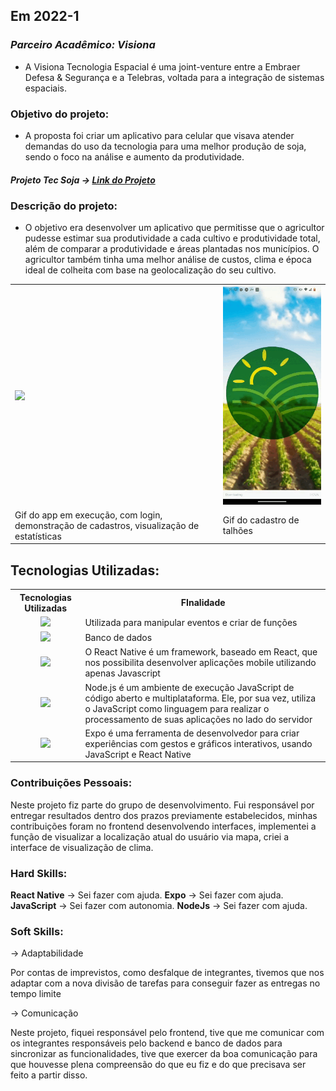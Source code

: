 ## Em 2022-1

### *Parceiro Acadêmico: Visiona*
- A Visiona Tecnologia Espacial é uma joint-venture entre a Embraer Defesa & Segurança e a Telebras, voltada para a integração de sistemas espaciais.

### Objetivo do projeto:
- A proposta foi criar um aplicativo para celular que visava atender demandas do uso da tecnologia para uma melhor produção de soja, sendo o foco na análise e aumento da produtividade.

##### Projeto Tec Soja → [Link do Projeto](https://github.com/ThomasPalma1/FatecAPI-04)

### Descrição do projeto:
- O objetivo era desenvolver um aplicativo que permitisse que o agricultor pudesse estimar sua produtividade a cada cultivo e produtividade total, além de comparar a produtividade e áreas plantadas nos municípios. O agricultor também tinha uma melhor análise de custos, clima e época ideal de colheita com base na geolocalização do seu cultivo.

<table>
  <tr>
    <td><img src="https://github.com/ThomasPalma1/FatecAPI-04/blob/main/docs/entrega-02.gif" ></td>
    <td><img src="https://github.com/ThomasPalma1/FatecAPI-04/blob/main/docs/cadastroTalhoes.gif" ></td>
  </tr>
  <tr>
    <td>Gif do app em execução, com login, demonstração de 
    cadastros, visualização de estatísticas</td>
    <td>Gif do cadastro de talhões</td>
  </tr>
</table>

## Tecnologias Utilizadas:

<table>
    <tr>
        <th>Tecnologias Utilizadas</th>
        <th>FInalidade</th>
    <tr>
        <td align="center"><img src="https://img.shields.io/badge/JavaScript-F7DF1E?style=for-the-badge&logo=javascript&logoColor=black"/></td>
        <td align="left">Utilizada para manipular eventos e criar de funções </td>
    </tr>
    <tr>
        <td align="center"><img src="https://img.shields.io/badge/PostgreSQL-316192?style=for-the-badge&logo=postgresql&logoColor=white"/</td>
        <td align="left">Banco de dados</td>
    </tr>
    <tr>
        <td align="center"><img src="https://img.shields.io/badge/React_Native-20232A?style=for-the-badge&logo=react&logoColor=61DAFB"/</td>
        <td align="left">O React Native é um framework, baseado em React, que nos possibilita desenvolver aplicações mobile utilizando apenas Javascript</td>
    </tr>
    <tr>
        <td align="center"><img src="https://img.shields.io/badge/Node.js-43853D?style=for-the-badge&logo=node.js&logoColor=white"/</td>
        <td align="left">Node.js é um ambiente de execução JavaScript de código aberto e multiplataforma. Ele, por sua vez, utiliza o JavaScript como linguagem para realizar o processamento de suas aplicações no lado do servidor</td>
    </tr>
    <tr>
        <td align="center"><img src="https://img.shields.io/badge/Expo-20232A?style=for-the-badge&logo=expo"/</td>
        <td align="left"> Expo é uma ferramenta de desenvolvedor para criar experiências com gestos e gráficos interativos, usando JavaScript e React Native</td>
    </tr>
</table>

### Contribuições Pessoais:

Neste projeto fiz parte do grupo de desenvolvimento. Fui responsável por entregar resultados dentro dos prazos previamente estabelecidos, minhas contribuições foram no frontend desenvolvendo interfaces, implementei a função de visualizar a localização atual do usuário via mapa, criei a interface de visualização de clima.

### Hard Skills:

**React Native** → Sei fazer com ajuda.
**Expo** → Sei fazer com ajuda.
**JavaScript** → Sei fazer com autonomia.
**NodeJs** → Sei fazer com ajuda.

### Soft Skills:

→ Adaptabilidade

Por contas de imprevistos, como desfalque de integrantes, tivemos que nos adaptar com a nova divisão de tarefas para conseguir fazer as entregas no tempo limite

→ Comunicação

Neste projeto, fiquei responsável pelo frontend, tive que me comunicar com os integrantes responsáveis pelo backend e banco de dados para sincronizar as funcionalidades, tive que exercer da boa comunicação para que houvesse plena compreensão do que eu fiz e do que precisava ser feito a partir disso.